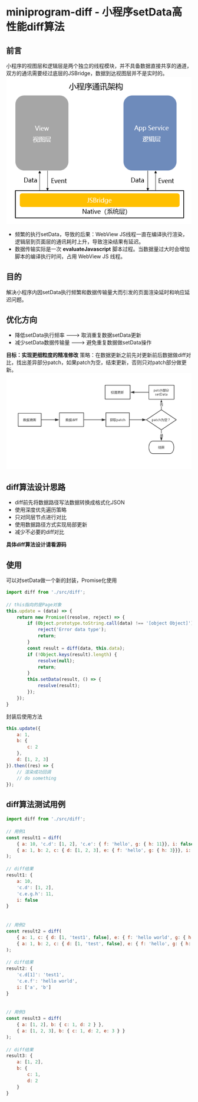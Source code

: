 # miniprogram-diff - 小程序setData高性能diff算法

## 前言
小程序的视图层和逻辑层是两个独立的线程模块，并不具备数据直接共享的通道，双方的通讯需要经过底层的JSBridge，数据到达视图层并不是实时的。
![小程序通讯架构](image/img1.png)
- 频繁的执行setData，导致的后果：WebView JS线程一直在编译执行渲染，逻辑层到页面层的通讯耗时上升，导致渲染结果有延迟。
- 数据传输实际是一次 **evaluateJavascript** 脚本过程。当数据量过大时会增加脚本的编译执行时间，占用 WebView JS 线程。

## 目的
解决小程序内因setData执行频繁和数据传输量大而引发的页面渲染延时和响应延迟问题。

## 优化方向
- 降低setData执行频率 ---> 取消重复数据setData更新
- 减少setData数据传输量 ---> 避免重复数据做setData操作
  
**目标：实现更细粒度的精准修改**
策略：在数据更新之前先对更新前后数据做diff对比，找出差异部分patch，如果patch为空，结束更新，否则只对patch部分做更新。
![小程序通讯架构](image/img2.png)

## diff算法设计思路
- diff前先将数据路径写法数据转换成格式化JSON
- 使用深度优先遍历策略
- 只对同层节点进行对比
- 使用数据路径方式实现局部更新
- 减少不必要的diff对比

**具体diff算法设计请看源码**

## 使用
可以对setData做一个新的封装，Promise化使用
```javascript
import diff from './src/diff';

// this指向的是Page对象
this.update = (data) => {
    return new Promise((resolve, reject) => {
        if (Object.prototype.toString.call(data) !== '[object Object]') {
            reject('Error data type');
            return;
        }
        const result = diff(data, this.data);
        if (!Object.keys(result).length) {
            resolve(null);
            return;
        } 
        this.setData(result, () => {
            resolve(result);
        });
    });
}
```
封装后使用方法
```javascript
this.update({
    a: 1,
    b: {
        c: 2
    },
    d: [1, 2, 3]
}).then((res) => {
    // 渲染成功回调
    // do something
});
```

## diff算法测试用例
```javascript
import diff from './src/diff';

// 用例1
const result1 = diff(
    { a: 10, 'c.d': [1, 2], 'c.e': { f: 'hello', g: { h: 11}}, i: false },
    { a: 1, b: 2, c: { d: [1, 2, 3], e: { f: 'hello', g: { h: 3}}}, i: true }
);

// diff结果
result1: {
    a: 10,
    'c.d': [1, 2],
    'c.e.g.h': 11,
    i: false
}


// 用例2
const result2 = diff(
    { a: 1, c: { d: [1, 'test1', false], e: { f: 'hello world', g: { h: 3}}}, i: ['a', 'b'] },
    { a: 1, b: 2, c: { d: [1, 'test', false], e: { f: 'hello', g: { h: 3}}} }
);

// diff结果
result2: {
    'c.d[1]': 'test1',
    'c.e.f': 'hello world',
    i: ['a', 'b']
}


// 用例3
const result3 = diff(
    { a: [1, 2], b: { c: 1, d: 2 } },
    { a: [1, 2, 3], b: { c: 1, d: 2, e: 3 } }
);

// diff结果
result3: { 
    a: [1, 2], 
    b: { 
        c: 1, 
        d: 2 
    } 
}
```